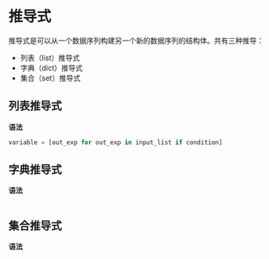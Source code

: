 # 推导式

推导式是可以从一个数据序列构建另一个新的数据序列的结构体。共有三种推导：

- 列表（list）推导式
- 字典（dict）推导式
- 集合（set）推导式

## **列表推导式**

**语法**

```py
variable = [out_exp for out_exp in input_list if condition]
```

## **字典推导式**

**语法**

```py

```

## **集合推导式**

**语法**

```py

```